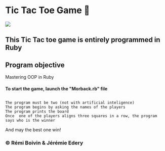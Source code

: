 # Tic Tac Toe Game  :small_red_triangle_down:
<img src="https://user-images.githubusercontent.com/40149119/42834154-90e47960-89f6-11e8-9847-1766079d52b8.jpg"></img></br>
## This Tic Tac toe game is entirely programmed in Ruby</br>
## Program objective
Mastering OOP in Ruby
#### To start the game, launch the "Morback.rb" file
##
    The program must be two (not with artificial inteligence)
    The program begins by asking the names of the players
    The program prints the board
    Once  one of the players aligns three squares in a row, the program says who is the winner
And may the best one win!
### :copyright: Rémi Boivin & Jérémie Edery